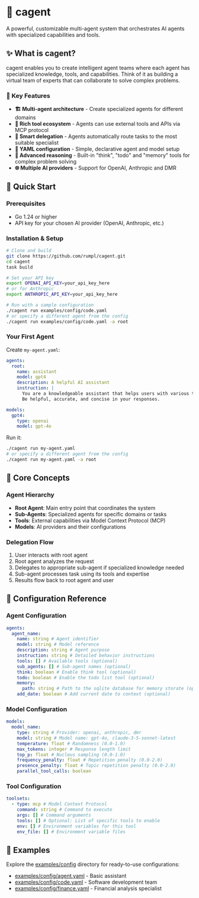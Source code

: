 # 🤖 cagent

A powerful, customizable multi-agent system that orchestrates AI agents with
specialized capabilities and tools.

## ✨ What is cagent?

cagent enables you to create intelligent agent teams where each agent has
specialized knowledge, tools, and capabilities. Think of it as building a
virtual team of experts that can collaborate to solve complex problems.

### 🎯 Key Features

- **🏗️ Multi-agent architecture** - Create specialized agents for different
  domains
- **🔧 Rich tool ecosystem** - Agents can use external tools and APIs via MCP
  protocol
- **🔄 Smart delegation** - Agents automatically route tasks to the most
  suitable specialist
- **📝 YAML configuration** - Simple, declarative agent and model setup
- **💭 Advanced reasoning** - Built-in "think", "todo" and "memory" tools for
  complex problem solving
- **🌐 Multiple AI providers** - Support for OpenAI, Anthropic and DMR

## 🚀 Quick Start

### Prerequisites

- Go 1.24 or higher
- API key for your chosen AI provider (OpenAI, Anthropic, etc.)

### Installation & Setup

```bash
# Clone and build
git clone https://github.com/rumpl/cagent.git
cd cagent
task build

# Set your API key
export OPENAI_API_KEY=your_api_key_here
# or for Anthropic
export ANTHROPIC_API_KEY=your_api_key_here

# Run with a sample configuration
./cagent run examples/config/code.yaml
# or specify a different agent from the config
./cagent run examples/config/code.yaml -a root
```

### Your First Agent

Create `my-agent.yaml`:

```yaml
agents:
  root:
    name: assistant
    model: gpt4
    description: A helpful AI assistant
    instruction: |
      You are a knowledgeable assistant that helps users with various tasks.
      Be helpful, accurate, and concise in your responses.

models:
  gpt4:
    type: openai
    model: gpt-4o
```

Run it:

```bash
./cagent run my-agent.yaml
# or specify a different agent from the config
./cagent run my-agent.yaml -a root
```

## 🎯 Core Concepts

### Agent Hierarchy

- **Root Agent**: Main entry point that coordinates the system
- **Sub-Agents**: Specialized agents for specific domains or tasks
- **Tools**: External capabilities via Model Context Protocol (MCP)
- **Models**: AI providers and their configurations

### Delegation Flow

1. User interacts with root agent
2. Root agent analyzes the request
3. Delegates to appropriate sub-agent if specialized knowledge needed
4. Sub-agent processes task using its tools and expertise
5. Results flow back to root agent and user

## 🔧 Configuration Reference

### Agent Configuration

```yaml
agents:
  agent_name:
    name: string # Agent identifier
    model: string # Model reference
    description: string # Agent purpose
    instruction: string # Detailed behavior instructions
    tools: [] # Available tools (optional)
    sub_agents: [] # Sub-agent names (optional)
    think: boolean # Enable think tool (optional)
    todo: boolean # Enable the todo list tool (optional)
    memory:
      path: string # Path to the sqlite database for memory storate (optional)
    add_date: boolean # Add current date to context (optional)
```

### Model Configuration

```yaml
models:
  model_name:
    type: string # Provider: openai, anthropic, dmr
    model: string # Model name: gpt-4o, claude-3-5-sonnet-latest
    temperature: float # Randomness (0.0-1.0)
    max_tokens: integer # Response length limit
    top_p: float # Nucleus sampling (0.0-1.0)
    frequency_penalty: float # Repetition penalty (0.0-2.0)
    presence_penalty: float # Topic repetition penalty (0.0-2.0)
    parallel_tool_calls: boolean
```

### Tool Configuration

```yaml
toolsets:
  - type: mcp # Model Context Protocol
    command: string # Command to execute
    args: [] # Command arguments
    tools: [] # Optional: List of specific tools to enable
    env: [] # Environment variables for this tool
    env_file: [] # Environment variable files
```

## 🤝 Examples

Explore the [examples/config](examples/config/) directory for ready-to-use configurations:

- [examples/config/agent.yaml](examples/config/agent.yaml) - Basic assistant
- [examples/config/code.yaml](examples/config/code.yaml) - Software development team
- [examples/config/finance.yaml](examples/config/finance.yaml) - Financial analysis specialist
